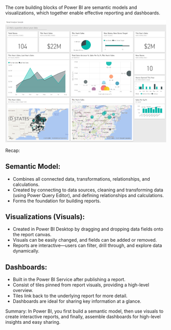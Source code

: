 The core building blocks of Power BI are semantic models and visualizations, which together enable effective reporting and dashboards.

![Blocks](03_Blocks.png)

Recap:

## Semantic Model:

 - Combines all connected data, transformations, relationships, and calculations.
 - Created by connecting to data sources, cleaning and transforming data (using Power Query Editor), and defining relationships and calculations.
 - Forms the foundation for building reports.

## Visualizations (Visuals):

 - Created in Power BI Desktop by dragging and dropping data fields onto the report canvas.
 - Visuals can be easily changed, and fields can be added or removed.
 - Reports are interactive—users can filter, drill through, and explore data dynamically.

## Dashboards:

 - Built in the Power BI Service after publishing a report.
 - Consist of tiles pinned from report visuals, providing a high-level overview.
 - Tiles link back to the underlying report for more detail.
 - Dashboards are ideal for sharing key information at a glance.

Summary:
In Power BI, you first build a semantic model, then use visuals to create interactive reports, and finally, assemble dashboards for high-level insights and easy sharing.